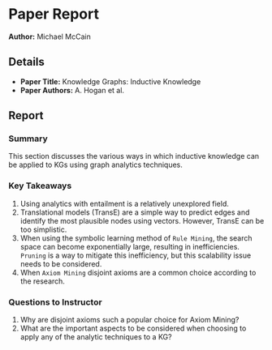 # Paper Report

**Author:** Michael McCain

## Details

- **Paper Title:** Knowledge Graphs: Inductive Knowledge
- **Paper Authors:** A. Hogan et al.

## Report

### Summary

This section discusses the various ways in which inductive knowledge can be applied to KGs using graph analytics techniques.

### Key Takeaways

1. Using analytics with entailment is a relatively unexplored field.
2. Translational models (TransE) are a simple way to predict edges and identify the most plausible nodes using vectors. However, TransE can be too simplistic.
3. When using the symbolic learning method of `Rule Mining`, the search space can become exponentially large, resulting in inefficiencies. `Pruning` is a way to mitigate this inefficiency, but this scalability issue needs to be considered.
4. When `Axiom Mining` disjoint axioms are a common choice according to the research.

### Questions to Instructor

1. Why are disjoint axioms such a popular choice for Axiom Mining?
2. What are the important aspects to be considered when choosing to apply any of the analytic techniques to a KG?
